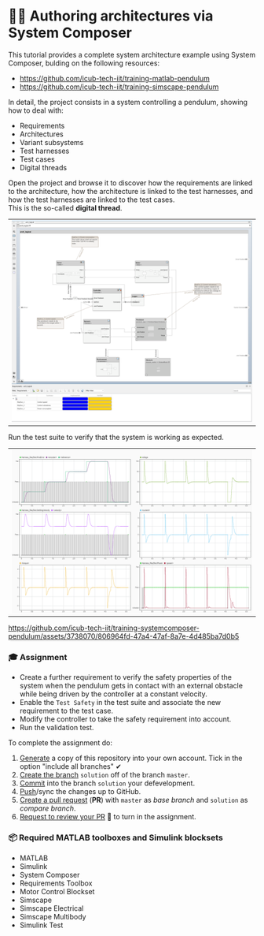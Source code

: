 👨‍🔬 Authoring architectures via System Composer
===============================================

This tutorial provides a complete system architecture example using System Composer, bulding on the following resources:
- https://github.com/icub-tech-iit/training-matlab-pendulum
- https://github.com/icub-tech-iit/training-simscape-pendulum

In detail, the project consists in a system controlling a pendulum, showing how to deal with:
- Requirements
- Architectures
- Variant subsystems
- Test harnesses
- Test cases
- Digital threads

Open the project and browse it to discover how the requirements are linked to the architecture,
how the architecture is linked to the test harnesses, and how the test harnesses are linked to the test cases. <br>
This is the so-called **digital thread**.

|                                |
| :----------------------------: |
| ![](./assets/architecture.png) |

Run the test suite to verify that the system is working as expected.

|                        |
| :--------------------: |
| ![](./assets/test.png) |

https://github.com/icub-tech-iit/training-systemcomposer-pendulum/assets/3738070/806964fd-47a4-47af-8a7e-4d485ba7d0b5

### 🎓 Assignment
- Create a further requirement to verify the safety properties of the system when the pendulum gets
  in contact with an external obstacle while being driven by the controller at a constant velocity.
- Enable the `Test Safety` in the test suite and associate the new requirement to the test case.
- Modify the controller to take the safety requirement into account.
- Run the validation test.

To complete the assignment do:
1. [Generate][1] a copy of this repository into your own account. Tick in the option "include all branches" ✔
2. [Create the branch][2] `solution` off of the branch `master`.
3. [Commit][3] into the branch `solution` your defevelopment.
4. [Push][4]/sync the changes up to GitHub.
5. [Create a pull request][5] (**PR**) with `master` as _base branch_ and `solution` as _compare branch_.
6. [Request to review your PR][6] 👋 to turn in the assignment.

[1]: https://github.com/icub-tech-iit/training-matlab-pendulum/generate
[2]: https://help.github.com/articles/creating-and-deleting-branches-within-your-repository
[3]: https://git-scm.com/docs/git-commit
[4]: https://help.github.com/articles/pushing-to-a-remote
[5]: https://help.github.com/articles/creating-a-pull-request
[6]: https://help.github.com/articles/requesting-a-pull-request-review

### 📦 Required MATLAB toolboxes and Simulink blocksets

- MATLAB
- Simulink
- System Composer
- Requirements Toolbox
- Motor Control Blockset
- Simscape
- Simscape Electrical
- Simscape Multibody
- Simulink Test
